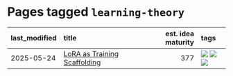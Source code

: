 # Pages tagged `learning-theory`

|last_modified|title|est. idea maturity|tags
|:---|:---|---:|:---|
|2025-05-24|[LoRA as Training Scaffolding](../lora-scaffolding.md)|377|[![](https://img.shields.io/badge/tag-experimental-b08442)](../tags/experimental.md) [![](https://img.shields.io/badge/tag-learning-theory-a682e)](../tags/learning-theory.md) [![](https://img.shields.io/badge/tag-training-dynamics-1661bc)](../tags/training-dynamics.md)|